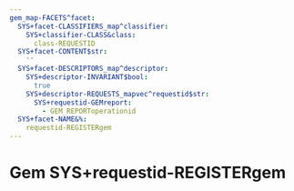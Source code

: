 ```yaml
---
gem_map-FACETS^facet:
  SYS+facet-CLASSIFIERS_map^classifier:
    SYS+classifier-CLASS&class:
      class-REQUESTID
  SYS+facet-CONTENT$str:
    ''
  SYS+facet-DESCRIPTORS_map^descriptor:
    SYS+descriptor-INVARIANT$bool:
      true
    SYS+descriptor-REQUESTS_mapvec^requestid$str:
      SYS+requestid-GEMreport:
        - GEM_REPORToperationid
  SYS+facet-NAME&%:
    requestid-REGISTERgem
---
```

# Gem SYS+requestid-REGISTERgem

